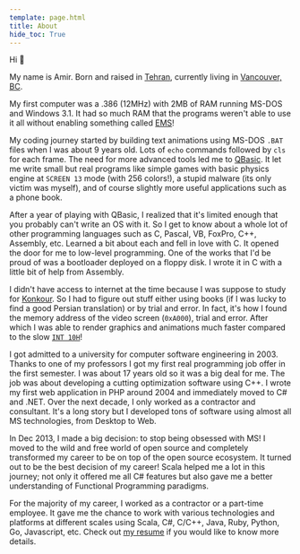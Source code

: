 ```yaml
---
template: page.html
title: About
hide_toc: True
---
```


Hi 👋

My name is Amir. Born and raised in [Tehran](https://en.wikipedia.org/wiki/Tehran), currently living in [Vancouver, BC](https://en.wikipedia.org/wiki/Greater_Vancouver).

My first computer was a .386 (12MHz) with 2MB of RAM running MS-DOS and Windows 3.1. It had so much RAM that the programs weren't able to use it all without enabling something called [EMS](https://en.wikipedia.org/wiki/Expanded_memory#Expanded_Memory_Specification_(EMS))!

My coding journey started by building text animations using MS-DOS `.BAT` files when I was about 9 years old. Lots of `echo` commands followed by `cls` for each frame. The need for more advanced tools led me to [QBasic](https://en.wikipedia.org/wiki/QBasic). It let me write small but real programs like simple games with basic physics engine at `SCREEN 13` mode (with 256 colors!), a stupid malware (its only victim was myself), and of course slightly more useful applications such as a phone book.

After a year of playing with QBasic, I realized that it's limited enough that you probably can't write an OS with it. So I get to know about a whole lot of other programming languages such as C, Pascal, VB, FoxPro, C++, Assembly, etc. Learned a bit about each and fell in love with C. It opened the door for me to low-level programming. One of the works that I'd be proud of was a bootloader deployed on a floppy disk. I wrote it in C with a little bit of help from Assembly.

I didn't have access to internet at the time because I was suppose to study for [Konkour](https://en.wikipedia.org/wiki/Iranian_University_Entrance_Exam). So I had to figure out stuff either using books (if I was lucky to find a good Persian translation) or by trial and error. In fact, it's how I found the memory address of the video screen (`0xA000`), trial and error. After which I was able to render graphics and animations much faster compared to the slow [`INT 10H`](https://en.wikipedia.org/wiki/INT_10H)!

I got admitted to a university for computer software engineering in 2003. Thanks to one of my professors I got my first real programming job offer in the first semester. I was about 17 years old so it was a big deal for me. The job was about developing a cutting optimization software using C++. I wrote my first web application in PHP around 2004 and immediately moved to C# and .NET. Over the next decade, I only worked as a contractor and consultant. It's a long story but I developed tons of software using almost all MS technologies, from Desktop to Web.

In Dec 2013, I made a big decision: to stop being obsessed with MS! I moved to the wild and free world of open source and completely transformed my career to be on top of the open source ecosystem. It turned out to be the best decision of my career! Scala helped me a lot in this journey; not only it offered me all C# features but also gave me a better understanding of Functional Programming paradigms.

For the majority of my career, I worked as a contractor or a part-time employee. It gave me the chance to work with various technologies and platforms at different scales using Scala, C#, C/C++, Java, Ruby, Python, Go, Javascript, etc. Check out [my resume](/downloads/resume.pdf) if you would like to know more details.